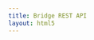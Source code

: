 ```yaml
---
title: Bridge REST API
layout: html5
---
```


<div id="swagger-ui"></div>
<!--
<div id="api_url" content="/rest-api/{{site.data.versions.java_sdk}}/rest-api/swagger.json"></div>
-->
<div id="api_url" content="/swagger.json"></div>
<script src="./swagger-ui-bundle.js"> </script>
<script src="./swagger-ui-standalone-preset.js"> </script>
<script>
window.onload = function() {
  var url = document.getElementById("api_url").getAttribute("content");
  const ui = SwaggerUIBundle({
    url: url,
    dom_id: '#swagger-ui',
    deepLinking: true,
    docExpansion: 'none',
    defaultModelRendering: 'model',
    tagsSorter: 'alpha',
    layout: "StandaloneLayout",
    validatorUrl: null,
    presets: [
      SwaggerUIBundle.presets.apis,
      SwaggerUIStandalonePreset
    ],
    plugins: [
      SwaggerUIBundle.plugins.DownloadUrl
    ]
  })
  window.ui = ui
}
</script>
